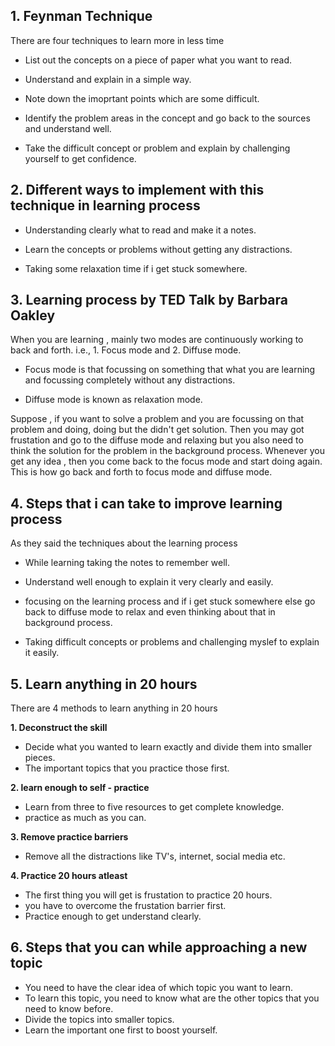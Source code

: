 <h2> 1. Feynman Technique </h2>

There are four techniques to learn more in less time

- List out the concepts on a piece of paper what you want to read.
+ Understand and explain in a simple way.
- Note down the imoprtant points which are some difficult.
* Identify the problem areas in the concept and go back to the sources and understand well.
+ Take the difficult concept or problem and explain by challenging yourself to get confidence.

<h2> 2. Different ways to implement with this technique in learning process </h2>

- Understanding clearly what to read and make it a notes.
+ Learn the concepts or problems without getting any distractions.
* Taking some relaxation time if i get stuck somewhere.


<h2> 3. Learning process by TED Talk by Barbara Oakley </h2>

When you are learning , mainly two modes are continuously working to back and forth. i.e., 1. Focus mode and 2. Diffuse mode.

- Focus mode is that focussing on something that what you are learning and focussing completely without any distractions.

- Diffuse mode is known as relaxation mode.

Suppose , if you want to solve a problem and you are focussing on that problem and doing, doing but the didn't get solution. Then you may got frustation and go to the diffuse mode
and relaxing but you also need to think the solution for the problem in the background process. Whenever you get any idea , then you come back to the focus mode and start doing again.
This is how go back and forth to focus mode and diffuse mode.

<h2> 4. Steps that i can take to improve learning process </h2>

As they said the techniques about the learning process

- While learning taking the notes to remember well.
+ Understand well enough to explain it very clearly and easily.
* focusing on the learning process and if i get stuck somewhere else go back to diffuse mode to relax and even thinking about that in background process.
- Taking difficult concepts or problems and challenging myslef to explain it easily.

<h2> 5. Learn anything in 20 hours   </h2>

There are 4 methods to learn anything in 20 hours

<b> 1. Deconstruct the skill </b>

- Decide what you wanted to learn exactly and divide them into smaller pieces.
- The important topics that you practice those first.

<b> 2. learn enough to self - practice </b>

- Learn from  three to five resources to get complete knowledge.
- practice as much as you can.

<b> 3. Remove practice barriers </b>

- Remove all the distractions like TV's, internet, social media etc.

<b> 4. Practice 20 hours atleast </b>

- The first thing you will get is frustation to practice 20 hours.
- you have to overcome the frustation barrier first.
- Practice enough to get understand clearly.

<h2> 6. Steps that you can  while approaching a new topic </h2>

- You need to have the clear idea of which topic you want to learn.
- To learn this topic, you need to know what are the other topics that you need to know before.
- Divide the topics into smaller topics.
- Learn the important one first to boost yourself.
